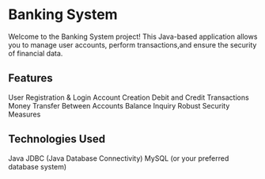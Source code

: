 <h1>Banking System</h1>
Welcome to the Banking System project! This Java-based application allows you to
manage user accounts, perform transactions,and ensure the security of financial data.

<h2>Features</h2>

User Registration & Login
Account Creation
Debit and Credit Transactions
Money Transfer Between Accounts
Balance Inquiry
Robust Security Measures


<h2>Technologies Used </h2>
Java
JDBC (Java Database Connectivity)
MySQL (or your preferred database system)
